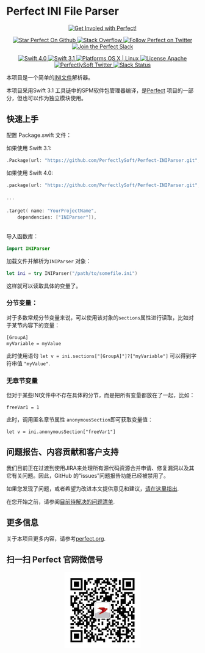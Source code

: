 # Perfect INI File Parser

<p align="center">
    <a href="http://perfect.org/get-involved.html" target="_blank">
        <img src="http://perfect.org/assets/github/perfect_github_2_0_0.jpg" alt="Get Involed with Perfect!" width="854" />
    </a>
</p>

<p align="center">
    <a href="https://github.com/PerfectlySoft/Perfect" target="_blank">
        <img src="http://www.perfect.org/github/Perfect_GH_button_1_Star.jpg" alt="Star Perfect On Github" />
    </a>  
    <a href="http://stackoverflow.com/questions/tagged/perfect" target="_blank">
        <img src="http://www.perfect.org/github/perfect_gh_button_2_SO.jpg" alt="Stack Overflow" />
    </a>  
    <a href="https://twitter.com/perfectlysoft" target="_blank">
        <img src="http://www.perfect.org/github/Perfect_GH_button_3_twit.jpg" alt="Follow Perfect on Twitter" />
    </a>  
    <a href="http://perfect.ly" target="_blank">
        <img src="http://www.perfect.org/github/Perfect_GH_button_4_slack.jpg" alt="Join the Perfect Slack" />
    </a>
</p>

<p align="center">
    <a href="https://developer.apple.com/swift/" target="_blank">
        <img src="https://img.shields.io/badge/Swift-4.0-orange.svg?style=flat" alt="Swift 4.0">
        <img src="https://img.shields.io/badge/Swift-3.1-orange.svg?style=flat" alt="Swift 3.1">
    </a>
    <a href="https://developer.apple.com/swift/" target="_blank">
        <img src="https://img.shields.io/badge/Platforms-OS%20X%20%7C%20Linux%20-lightgray.svg?style=flat" alt="Platforms OS X | Linux">
    </a>
    <a href="http://perfect.org/licensing.html" target="_blank">
        <img src="https://img.shields.io/badge/License-Apache-lightgrey.svg?style=flat" alt="License Apache">
    </a>
    <a href="http://twitter.com/PerfectlySoft" target="_blank">
        <img src="https://img.shields.io/badge/Twitter-@PerfectlySoft-blue.svg?style=flat" alt="PerfectlySoft Twitter">
    </a>
    <a href="http://perfect.ly" target="_blank">
        <img src="http://perfect.ly/badge.svg" alt="Slack Status">
    </a>
</p>

本项目是一个简单的[INI文件](http://baike.baidu.com/item/ini文件)解析器。

本项目采用Swift 3.1 工具链中的SPM软件包管理器编译，是[Perfect](https://github.com/PerfectlySoft/Perfect) 项目的一部分，但也可以作为独立模块使用。

## 快速上手

配置 Package.swift 文件：

如果使用 Swift 3.1:

``` swift
.Package(url: "https://github.com/PerfectlySoft/Perfect-INIParser.git", majorVersion: 1)
```

如果使用 Swift 4.0:

``` swift
.package(url: "https://github.com/PerfectlySoft/Perfect-INIParser.git", from: "1.0.0")

...

.target( name: "YourProjectName",
	dependencies: ["INIParser"]),
	
``` 

导入函数库：

``` swift
import INIParser
```

加载文件并解析为`INIParser` 对象：

``` swift
let ini = try INIParser("/path/to/somefile.ini")
```

这样就可以读取具体的变量了。

### 分节变量：

对于多数常规分节变量来说，可以使用该对象的`sections`属性进行读取，比如对于某节内容下的变量：

```
[GroupA]
myVariable = myValue
```

此时使用语句 `let v = ini.sections["[GroupA]"]?["myVariable"]` 可以得到字符串值 `"myValue"`.

### 无章节变量

但对于某些INI文件中不存在具体的分节，而是把所有变量都放在了一起，比如：

```
freeVar1 = 1
```

此时，调用匿名章节属性 `anonymousSection`即可获取变量值：

```
let v = ini.anonymousSection["freeVar1"]
```

## 问题报告、内容贡献和客户支持

我们目前正在过渡到使用JIRA来处理所有源代码资源合并申请、修复漏洞以及其它有关问题。因此，GitHub 的“issues”问题报告功能已经被禁用了。

如果您发现了问题，或者希望为改进本文提供意见和建议，[请在这里指出](http://jira.perfect.org:8080/servicedesk/customer/portal/1).

在您开始之前，请参阅[目前待解决的问题清单](http://jira.perfect.org:8080/projects/ISS/issues).


## 更多信息
关于本项目更多内容，请参考[perfect.org](http://perfect.org).


## 扫一扫 Perfect 官网微信号
<p align=center><img src="https://raw.githubusercontent.com/PerfectExamples/Perfect-Cloudinary-ImageUploader-Demo/master/qr.png"></p>